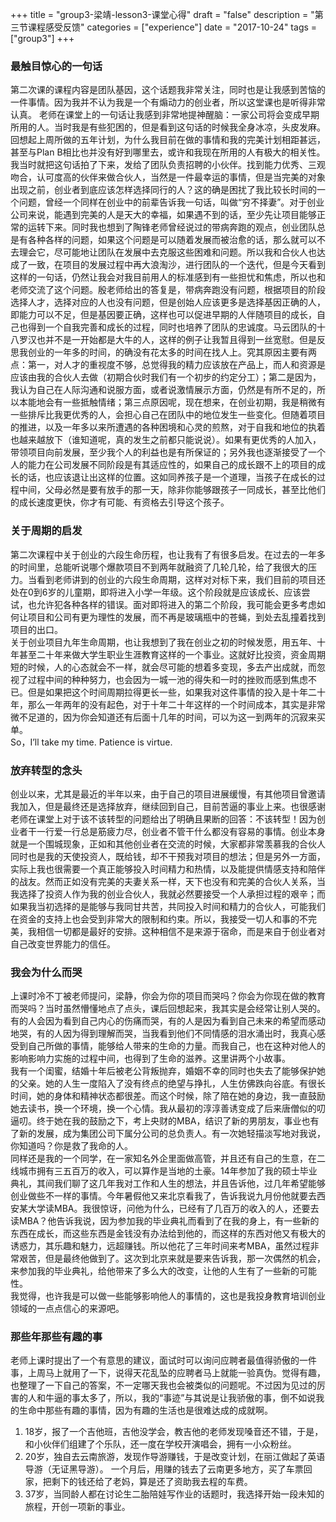 +++
title = "group3-梁靖-lesson3-课堂心得"
draft = "false"
description = "第三节课程感受反馈"
categories = ["experience"]
date = "2017-10-24"
tags =["group3"]
+++

### 最触目惊心的一句话
第二次课的课程内容是团队基因，这个话题我非常关注，同时也是让我感到苦恼的一件事情。因为我并不认为我是一个有煽动力的创业者，所以这堂课也是听得非常认真。
老师在课堂上的一句话让我感到非常地提神醒脑：一家公司将会变成早期所用的人。当时我是有些犯困的，但是看到这句话的时候我全身冰凉，头皮发麻。
回想起上周所做的五年计划，为什么我目前在做的事情和我的完美计划相距甚远，甚至与Plan B相比也并没有好到哪里去，或许和我现在所用的人有极大的相关性。
我当时就把这句话拍了下来，发给了团队负责招聘的小伙伴。找到能力优秀、三观吻合，认可度高的伙伴来做合伙人，当然是一件最幸运的事情，但是当完美的对象出现之前，创业者到底应该怎样选择同行的人？这的确是困扰了我比较长时间的一个问题，曾经一个同样在创业中的前辈告诉我一句话，叫做“穷不择妻”。对于创业公司来说，能遇到完美的人是天大的幸福，如果遇不到的话，至少先让项目能够正常的运转下来。同时我也想到了陶锋老师曾经说过的带病奔跑的观点，创业团队总是有各种各样的问题，如果这个问题是可以随着发展而被治愈的话，那么就可以不去理会它，尽可能地让团队在发展中去克服这些困难和问题。所以我和合伙人也达成了一致，在项目的发展过程中再大浪淘沙，进行团队的一个迭代，但是今天看到这样的一句话，仍然让我会对我目前用人的标准感到有一些担忧和焦虑，所以也和老师交流了这个问题。殷老师给出的答复是，带病奔跑没有问题，根据项目的阶段选择人才，选择对应的人也没有问题，但是创始人应该更多是选择基因正确的人，即能力可以不足，但是基因要正确，这样也可以促进早期的人伴随项目的成长，自己也得到一个自我完善和成长的过程，同时也培养了团队的忠诚度。马云团队的十八罗汉也并不是一开始都是大牛的人，这样的例子让我暂且得到一丝宽慰。但是反思我创业的一年多的时间，的确没有花太多的时间在找人上。究其原因主要有两点：第一，对人才的重视度不够，总觉得我的精力应该放在产品上，而人和资源是应该由我的合伙人去做（初期合伙时我们有一个初步的约定分工）；第二是因为，我认为自己在人际沟通和说服方面，或者说激情展示方面，仍然是有所不足的，所以本能地会有一些抵触情绪；第三点原因呢，现在想来，在创业初期，我是稍微有一些排斥比我更优秀的人，会担心自己在团队中的地位发生一些变化。但随着项目的推进，以及一年多以来所遭遇的各种困境和心灵的煎熬，对于自我和地位的执着也越来越放下（谁知道呢，真的发生之前都只能说说）。如果有更优秀的人加入，带领项目向前发展，至少我个人的利益也是有所保证的；另外我也逐渐接受了一个人的能力在公司发展不同阶段是有其适应性的，如果自己的成长跟不上的项目的成长的话，也应该退让出这样的位置。这如同养孩子是一个道理，当孩子在成长的过程中间，父母必然是要有放手的那一天，除非你能够跟孩子一同成长，甚至比他们的成长速度更快，你才有可能、有资格去引导这个孩子。<br>

### 关于周期的启发
第二次课程中关于创业的六段生命历程，也让我有了有很多启发。在过去的一年多的时间里，总能听说哪个爆款项目不到两年就融资了几轮几轮，给了我很大的压力。当看到老师讲到的创业的六段生命周期，这样对对标下来，我们目前的项目还处在0到6岁的儿童期，即将进入小学一年级。这个阶段就是应该成长、应该尝试，也允许犯各种各样的错误。面对即将进入的第二个阶段，我可能会更多考虑如何让项目和公司有更为理性的发展，而不再是玻璃瓶中的苍蝇，到处去乱撞着找到项目的出口。<br>
关于创业项目九年生命周期，也让我想到了我在创业之初的时候发愿，用五年、十年甚至二十年来做大学生职业生涯教育这样的一个事业。这就好比投资，资金周期短的时候，人的心态就会不一样，就会尽可能的想着多变现，多去产出成就，而忽视了过程中间的种种努力，也会因为一城一池的得失和一时的挫败而感到焦虑不已。但是如果把这个时间周期拉得更长一些，如果我对这件事情的投入是十年二十年，那么一年两年的没有起色，对于十年二十年这样的一个时间成本，其实是非常微不足道的，因为你会知道还有后面十几年的时间，可以为这一到两年的沉寂来买单。<br>
So，I’ll take my time. Patience is virtue.<br>

### 放弃转型的念头
创业以来，尤其是最近的半年以来，由于自己的项目进展缓慢，有其他项目曾邀请我加入，但是最终还是选择放弃，继续回到自己，目前苦逼的事业上来。也很感谢老师在课堂上对于该不该转型的问题给出了明确且果断的回答：不该转型！因为创业者干一行爱一行总是筋疲力尽，创业者不管干什么都没有容易的事情。创业本身就是一个围城现象，正如和其他创业者在交流的时候，大家都非常羡慕我的合伙人同时也是我的天使投资人，既给钱，却不干预我对项目的想法；但是另外一方面，实际上我也很需要一个真正能够投入时间精力和热情，以及能提供情感支持和陪伴的战友。然而正如没有完美的夫妻关系一样，天下也没有和完美的合伙人关系，当我选择了投资人作为我的创业合伙人，我就必然要接受一个人承担过程的艰辛；而如果我当初选择的是能够与我同甘共苦，共同投入时间和精力的合伙人，可能我们在资金的支持上也会受到非常大的限制和约束。所以，我接受一切人和事的不完美，我相信一切都是最好的安排。这种相信不是来源于宿命，而是来自于创业者对自己改变世界能力的信任。<br>

### 我会为什么而哭
上课时冷不丁被老师提问，梁静，你会为你的项目而哭吗？你会为你现在做的教育而哭吗？当时虽然懵懂地点了点头，课后回想起来，我其实是会经常让别人哭的。有的人会因为看到自己内心的伤痛而哭，有的人是因为看到自己未来的希望而感动地哭，有的人因为得到理解而哭，当我看到他们不同情感的泪水涌出时，我真心感受到自己所做的事情，能够给人带来的生命的力量。而我自己，也在这种对他人的影响影响力实施的过程中间，也得到了生命的滋养。这里讲两个小故事。<br>
我有一个闺蜜，结婚十年后被老公背叛抛弃，婚姻不幸的同时也失去了能够保护她的父亲。她的人生一度陷入了没有终点的绝望与挣扎，人生仿佛跌向谷底。有很长时间，她的身体和精神状态都很差。而这个时候，除了陪在她的身边，我一直鼓励她去读书，换一个环境，换一个心情。我从最初的淳淳善诱变成了后来唐僧似的叨逼叨。终于她在我的鼓励之下，考上央财的MBA，结识了新的男朋友，事业也有了新的发展，成为集团公司下属分公司的总负责人。有一次她轻描淡写地对我说，你知道吗？你是救了我命的人。<br>
同样还是我的一个同学，在一家知名外企里面做高管，并且还有自己的生意，在二线城市拥有三五百万的收入，可以算作是当地的土豪。14年参加了我的硕士毕业典礼，其间我们聊了这几年我对工作和人生的想法，并且告诉他，过几年希望能够创业做些不一样的事情。今年暑假他又来北京看我了，告诉我说九月份他就要去西安某大学读MBA。我很惊讶，问他为什么，已经有了几百万的收入的人，还要去读MBA？他告诉我说，因为参加我的毕业典礼而看到了在我的身上，有一些新的东西在成长，而这些东西是金钱没有办法给到他的，而这样的东西对他又有极大的诱惑力，其乐趣和魅力，远超赚钱。所以他花了三年时间来考MBA，虽然过程非常艰苦，但是最终他做到了。这次到北京来就是要来告诉我，那一次偶然的机会，来参加我的毕业典礼，给他带来了多么大的改变，让他的人生有了一些新的可能性。<br>
我觉得，也许我是可以做一些能够影响他人的事情的，这也是我投身教育培训创业领域的一点点信心的来源吧。<br>

### 那些年那些有趣的事
老师上课时提出了一个有意思的建议，面试时可以询问应聘者最值得骄傲的一件事，上周马上就用了一下，说得天花乱坠的应聘者马上就能一验真伪。觉得有趣，也整理了一下自己的答案，不一定哪天我也会被类似的问题呢。不过因为见过的厉害的人和牛逼的事太多了，所以，我的“事迹”与其说是让我骄傲的事，倒不如说我的生命中那些有趣的事情，因为有趣的生活也是很难达成的成就啊。<br>
1. 18岁，报了一个吉他班，吉他没学会，教吉他的老师发现嗓音还不错，于是，和小伙伴们组建了个乐队，还一度在学校开演唱会，拥有一小众粉丝。<br>
2. 20岁，独自去云南旅游，发现作导游赚钱，于是改变计划，在丽江做起了英语导游（无证黑导游）。
一个月后，用赚的钱去了云南更多地方，买了车票回家，把剩下的钱还给了老妈，算是还了资助我去程的车费。<br>
3. 37岁，当同龄人都在讨论生二胎陪娃写作业的话题时，我选择开始一段未知的旅程，开创一项新的事业。<br>






